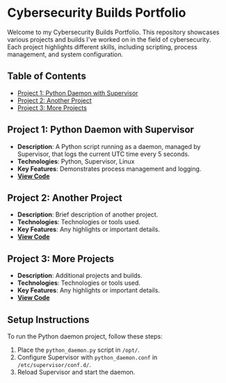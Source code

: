 # Cybersecurity Builds Portfolio

Welcome to my Cybersecurity Builds Portfolio. This repository showcases various projects and builds I've worked on in the field of cybersecurity. Each project highlights different skills, including scripting, process management, and system configuration.

## Table of Contents
- [Project 1: Python Daemon with Supervisor](#project-1-python-daemon-with-supervisor)
- [Project 2: Another Project](#project-2-another-project)
- [Project 3: More Projects](#project-3-more-projects)

## Project 1: Python Daemon with Supervisor
- **Description**: A Python script running as a daemon, managed by Supervisor, that logs the current UTC time every 5 seconds.
- **Technologies**: Python, Supervisor, Linux
- **Key Features**: Demonstrates process management and logging.
- **[View Code](./python-daemon/python_daemon.py)**

## Project 2: Another Project
- **Description**: Brief description of another project.
- **Technologies**: Technologies or tools used.
- **Key Features**: Any highlights or important details.
- **[View Code](./another-project/path-to-code)**

## Project 3: More Projects
- **Description**: Additional projects and builds.
- **Technologies**: Technologies or tools used.
- **Key Features**: Any highlights or important details.
- **[View Code](./more-projects/path-to-code)**

## Setup Instructions
To run the Python daemon project, follow these steps:
1. Place the `python_daemon.py` script in `/opt/`.
2. Configure Supervisor with `python_daemon.conf` in `/etc/supervisor/conf.d/`.
3. Reload Supervisor and start the daemon.

